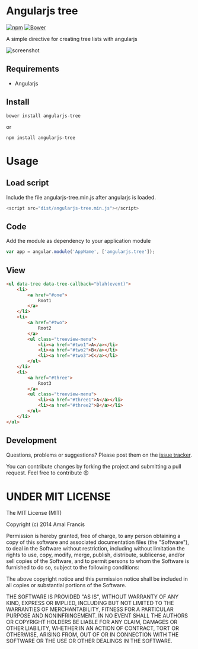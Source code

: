 Angularjs tree
====
[![npm](https://img.shields.io/npm/v/angularjs-tree.svg)](https://www.npmjs.com/package/angularjs-tree)
[![Bower](https://img.shields.io/bower/v/angularjs-tree.svg)](https://www.npmjs.com/package/angularjs-tree)

A simple directive for creating tree lists with angularjs

![screenshot](https://raw.githubusercontent.com/amalfra/angularjs-tree/master/examples/screenshot.png)

Requirements
--
* Angularjs

Install
--
```
bower install angularjs-tree
```
or 
```
npm install angularjs-tree
```

Usage
==


Load script
--
Include the file angularjs-tree.min.js after angularjs is loaded.
```javascript
<script src="dist/angularjs-tree.min.js"></script>
```

Code
--
Add the module as dependency to your application module

```javascript
var app = angular.module('AppName', ['angularjs.tree']);
```

View
--
```html
<ul data-tree data-tree-callback="blah(event)">
    <li>
    	<a href="#one">
    		Root1
    	</a>
    </li>
    <li>
    	<a href="#two">
    		Root2
    	</a>
    	<ul class="treeview-menu">
    		<li><a href="#two1">A</a></li>
    		<li><a href="#two2">B</a></li>
    		<li><a href="#two3">C</a></li>
    	</ul>
    </li>
    <li>
		<a href="#three">
			Root3
		</a>
		<ul class="treeview-menu">
			<li><a href="#three1">A</a></li>
			<li><a href="#three2">B</a></li>
		</ul>
	</li>
</ul>
```

## Development

Questions, problems or suggestions? Please post them on the [issue tracker](https://github.com/amalfra/angularjs-tree/issues).

You can contribute changes by forking the project and submitting a pull request. Feel free to contribute :heart_eyes:

UNDER MIT LICENSE
=================

The MIT License (MIT)

Copyright (c) 2014 Amal Francis

Permission is hereby granted, free of charge, to any person obtaining a copy of this software and associated documentation files (the "Software"), to deal in the Software without restriction, including without limitation the rights to use, copy, modify, merge, publish, distribute, sublicense, and/or sell copies of the Software, and to permit persons to whom the Software is furnished to do so, subject to the following conditions:

The above copyright notice and this permission notice shall be included in all copies or substantial portions of the Software.

THE SOFTWARE IS PROVIDED "AS IS", WITHOUT WARRANTY OF ANY KIND, EXPRESS OR IMPLIED, INCLUDING BUT NOT LIMITED TO THE WARRANTIES OF MERCHANTABILITY, FITNESS FOR A PARTICULAR PURPOSE AND NONINFRINGEMENT. IN NO EVENT SHALL THE AUTHORS OR COPYRIGHT HOLDERS BE LIABLE FOR ANY CLAIM, DAMAGES OR OTHER LIABILITY, WHETHER IN AN ACTION OF CONTRACT, TORT OR OTHERWISE, ARISING FROM, OUT OF OR IN CONNECTION WITH THE SOFTWARE OR THE USE OR OTHER DEALINGS IN THE SOFTWARE.

